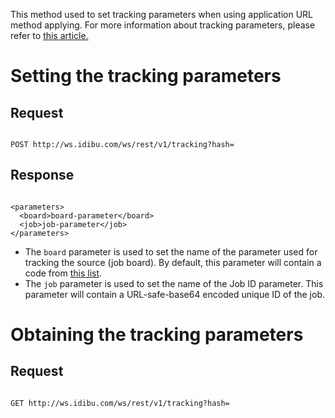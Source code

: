 <p>This method used to set tracking parameters when using application URL method applying. For more information about tracking parameters, please refer to <a href="http://v2-docs.idibu.com/article/52-application-url-source-tracking" target="_blank">this article.</a></p>

<h1>Setting the tracking parameters</h1>
<h2>
	Request</h2>
<pre>
<code>
POST http://ws.idibu.com/ws/rest/v1/tracking?hash=<your hash>
</code></pre>
<h2>
	Response</h2>
<pre>
<code type="xml">
&lt;parameters&gt;
  &lt;board&gt;board-parameter&lt;/board&gt;
  &lt;job&gt;job-parameter&lt;/job&gt;
&lt;/parameters&gt;
</code></pre>

- The <code>board</code> parameter is used to set the name of the parameter used for tracking the source (job board). By default, this parameter will contain a code from <a href="http://www.idibu.com/clients/?class=Portal&action=ListBIDs" target="_blank">this list</a>.
- The <code>job</code> parameter is used to set the name of the Job ID parameter. This parameter will contain a URL-safe-base64 encoded unique ID of the job.

<h1>Obtaining the tracking parameters</h1>
<h2>
	Request</h2>
<pre>
<code>
GET http://ws.idibu.com/ws/rest/v1/tracking?hash=<your hash>
</code>

